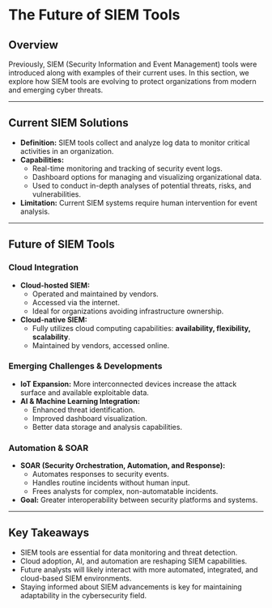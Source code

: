 # The Future of SIEM Tools

## Overview
Previously, SIEM (Security Information and Event Management) tools were introduced along with examples of their current uses. In this section, we explore how SIEM tools are evolving to protect organizations from modern and emerging cyber threats.

---

## Current SIEM Solutions
- **Definition:** SIEM tools collect and analyze log data to monitor critical activities in an organization.
- **Capabilities:**  
  - Real-time monitoring and tracking of security event logs.  
  - Dashboard options for managing and visualizing organizational data.  
  - Used to conduct in-depth analyses of potential threats, risks, and vulnerabilities.
- **Limitation:** Current SIEM systems require human intervention for event analysis.

---

## Future of SIEM Tools
### Cloud Integration
- **Cloud-hosted SIEM:**  
  - Operated and maintained by vendors.  
  - Accessed via the internet.  
  - Ideal for organizations avoiding infrastructure ownership.
- **Cloud-native SIEM:**  
  - Fully utilizes cloud computing capabilities: **availability, flexibility, scalability**.  
  - Maintained by vendors, accessed online.

### Emerging Challenges & Developments
- **IoT Expansion:** More interconnected devices increase the attack surface and available exploitable data.
- **AI & Machine Learning Integration:**  
  - Enhanced threat identification.  
  - Improved dashboard visualization.  
  - Better data storage and analysis capabilities.

### Automation & SOAR
- **SOAR (Security Orchestration, Automation, and Response):**  
  - Automates responses to security events.  
  - Handles routine incidents without human input.  
  - Frees analysts for complex, non-automatable incidents.
- **Goal:** Greater interoperability between security platforms and systems.

---

## Key Takeaways
- SIEM tools are essential for data monitoring and threat detection.
- Cloud adoption, AI, and automation are reshaping SIEM capabilities.
- Future analysts will likely interact with more automated, integrated, and cloud-based SIEM environments.
- Staying informed about SIEM advancements is key for maintaining adaptability in the cybersecurity field.
